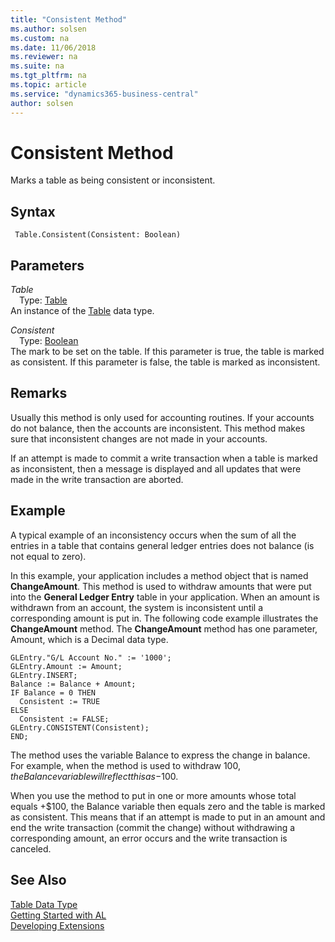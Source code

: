 ```yaml
---
title: "Consistent Method"
ms.author: solsen
ms.custom: na
ms.date: 11/06/2018
ms.reviewer: na
ms.suite: na
ms.tgt_pltfrm: na
ms.topic: article
ms.service: "dynamics365-business-central"
author: solsen
---
```

[//]: # (START>DO_NOT_EDIT)
[//]: # (IMPORTANT:Do not edit any of the content between here and the END>DO_NOT_EDIT.)
[//]: # (Any modifications should be made in the .xml files in the ModernDev repo.)
# Consistent Method
Marks a table as being consistent or inconsistent.

## Syntax
```
 Table.Consistent(Consistent: Boolean)
```
## Parameters
*Table*  
&emsp;Type: [Table](table-data-type.md)  
An instance of the [Table](table-data-type.md) data type.  

*Consistent*  
&emsp;Type: [Boolean](../boolean/boolean-data-type.md)  
The mark to be set on the table. If this parameter is true, the table is marked as consistent. If this parameter is false, the table is marked as inconsistent.
          



[//]: # (IMPORTANT: END>DO_NOT_EDIT)

## Remarks  
 Usually this method is only used for accounting routines. If your accounts do not balance, then the accounts are inconsistent. This method makes sure that inconsistent changes are not made in your accounts.  
  
 If an attempt is made to commit a write transaction when a table is marked as inconsistent, then a message is displayed and all updates that were made in the write transaction are aborted.  
  
## Example  
 A typical example of an inconsistency occurs when the sum of all the entries in a table that contains general ledger entries does not balance \(is not equal to zero\).  
  
 In this example, your application includes a method object that is named **ChangeAmount**. This method is used to withdraw amounts that were put into the **General Ledger Entry** table in your application. When an amount is withdrawn from an account, the system is inconsistent until a corresponding amount is put in. The following code example illustrates the **ChangeAmount** method. The **ChangeAmount** method has one parameter, Amount, which is a Decimal data type.  
  
```  
GLEntry."G/L Account No." := '1000';  
GLEntry.Amount := Amount;  
GLEntry.INSERT;  
Balance := Balance + Amount;  
IF Balance = 0 THEN  
  Consistent := TRUE  
ELSE  
  Consistent := FALSE;  
GLEntry.CONSISTENT(Consistent);  
END;  
```  
  
 The method uses the variable Balance to express the change in balance. For example, when the method is used to withdraw $100, the Balance variable will reflect this as -$100.  
  
 When you use the method to put in one or more amounts whose total equals +$100, the Balance variable then equals zero and the table is marked as consistent. This means that if an attempt is made to put in an amount and end the write transaction \(commit the change\) without withdrawing a corresponding amount, an error occurs and the write transaction is canceled.  
  

## See Also
[Table Data Type](table-data-type.md)  
[Getting Started with AL](../../devenv-get-started.md)  
[Developing Extensions](../../devenv-dev-overview.md)